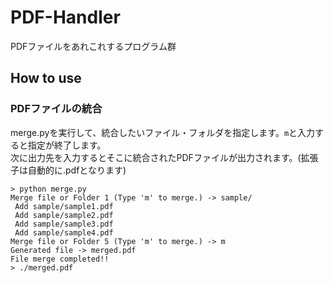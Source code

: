 # PDF-Handler
PDFファイルをあれこれするプログラム群

## How to use
### PDFファイルの統合
merge.pyを実行して、統合したいファイル・フォルダを指定します。`m`と入力すると指定が終了します。  
次に出力先を入力するとそこに統合されたPDFファイルが出力されます。(拡張子は自動的に.pdfとなります)
```
> python merge.py
Merge file or Folder 1 (Type 'm' to merge.) -> sample/
 Add sample/sample1.pdf
 Add sample/sample2.pdf
 Add sample/sample3.pdf
 Add sample/sample4.pdf
Merge file or Folder 5 (Type 'm' to merge.) -> m
Generated file -> merged.pdf
File merge completed!!
> ./merged.pdf
```
